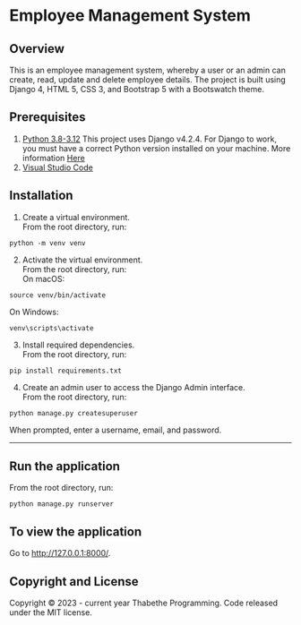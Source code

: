 # Employee Management System

## Overview
This is an employee management system, whereby a user or an admin can create, read, update and delete employee details.
The project is built using  Django 4, HTML 5, CSS 3, and Bootstrap 5 with a Bootswatch theme.

## Prerequisites

1. [Python 3.8-3.12](https://www.python.org/)
This project uses Django v4.2.4. For Django to work, you must have a correct Python version installed on your machine. More information [Here](https://django.readthedocs.io/en/stable/faq/install.html)
1. [Visual Studio Code]([https://www.python.org/](https://code.visualstudio.com/))


## Installation

1. Create a virtual environment.<br>
From the root directory, run:
```
python -m venv venv
```

2. Activate the virtual environment.<br>
From the root directory, run: <br>
On macOS:
```
source venv/bin/activate
```

On Windows:
```
venv\scripts\activate
```

3. Install required dependencies.<br>
From the root directory, run:
```
pip install requirements.txt
```

4. Create an admin user to access the Django Admin interface.<br>
From the root directory, run:
```
python manage.py createsuperuser
```
When prompted, enter a username, email, and password.

---

## Run the application
From the root directory, run:
```
python manage.py runserver
```

## To view the application

Go to http://127.0.0.1:8000/.

## Copyright and License
Copyright © 2023 - current year Thabethe Programming. Code released under the MIT license.


